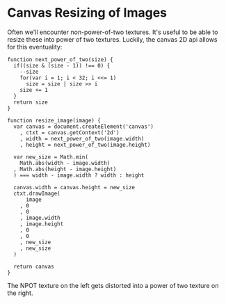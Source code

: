 # Canvas Resizing of Images

Often we'll encounter non-power-of-two textures. It's useful to be able
to resize these into power of two textures. Luckily, the canvas 2D api
allows for this eventuality:

    function next_power_of_two(size) {
      if((size & (size - 1)) !== 0) {
        --size
        for(var i = 1; i < 32; i <<= 1)
          size = size | size >> i
        size += 1
      } 
      return size
    }

    function resize_image(image) {
      var canvas = document.createElement('canvas')
        , ctxt = canvas.getContext('2d')
        , width = next_power_of_two(image.width)
        , height = next_power_of_two(image.height)

      var new_size = Math.min(
        Math.abs(width - image.width)
      , Math.abs(height - image.height)
      ) === width - image.width ? width : height

      canvas.width = canvas.height = new_size
      ctxt.drawImage(
          image
        , 0
        , 0
        , image.width
        , image.height
        , 0
        , 0
        , new_size
        , new_size
      )

      return canvas
    }

<canvas id="original_image" class="imgleft"></canvas>
<canvas id="new_image" class="imgright"></canvas>

The NPOT texture on the left gets distorted into a power of two texture on the right.

<script type="text/javascript">
  var img = new Image
    , lhs = document.getElementById('original_image')
    , rhs = document.getElementById('new_image')

    function next_power_of_two(size) {
      if((size & (size - 1)) !== 0) {
        --size
        for(var i = 1; i < 32; i <<= 1)
          size = size | size >> i
        size += 1
      } 
      return size
    }

  function resize_image(image, cvs) {
    var canvas = cvs || document.createElement('canvas')
        , ctxt = canvas.getContext('2d')
        , width = next_power_of_two(image.width)
        , height = next_power_of_two(image.height)

      var new_size = Math.min(
        Math.abs(width - image.width)
      , Math.abs(height - image.height)
      ) === width - image.width ? width : height

    canvas.width = canvas.height = new_size
    ctxt.drawImage(
        image
      , 0
      , 0
      , image.width
      , image.height
      , 0
      , 0
      , new_size
      , new_size
    )

    return canvas
  }

  img.src = '/media/img/npot.jpg'
  img.onload = function() {
    var lhs_ctxt = lhs.getContext('2d')
   
    lhs.width = img.width
    lhs.height = img.height 
    lhs_ctxt.drawImage(img, 0, 0, img.width, img.height)

    resize_image(img, rhs)
  }
</script>
